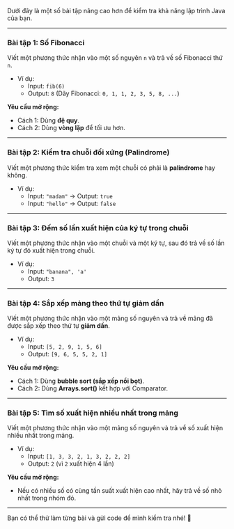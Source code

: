 Dưới đây là một số bài tập nâng cao hơn để kiểm tra khả năng lập trình Java của bạn.  

---

### **Bài tập 1: Số Fibonacci**  
Viết một phương thức nhận vào một số nguyên `n` và trả về số Fibonacci thứ `n`.  
- Ví dụ:  
  - Input: `fib(6)`  
  - Output: `8` (Dãy Fibonacci: `0, 1, 1, 2, 3, 5, 8, ...`)  

**Yêu cầu mở rộng:**  
- Cách 1: Dùng **đệ quy**.  
- Cách 2: Dùng **vòng lặp** để tối ưu hơn.  

---

### **Bài tập 2: Kiểm tra chuỗi đối xứng (Palindrome)**  
Viết một phương thức kiểm tra xem một chuỗi có phải là **palindrome** hay không.  
- Ví dụ:  
  - Input: `"madam"` → Output: `true`  
  - Input: `"hello"` → Output: `false`  

---

### **Bài tập 3: Đếm số lần xuất hiện của ký tự trong chuỗi**  
Viết một phương thức nhận vào một chuỗi và một ký tự, sau đó trả về số lần ký tự đó xuất hiện trong chuỗi.  
- Ví dụ:  
  - Input: `"banana", 'a'`  
  - Output: `3`  

---

### **Bài tập 4: Sắp xếp mảng theo thứ tự giảm dần**  
Viết một phương thức nhận vào một mảng số nguyên và trả về mảng đã được sắp xếp theo thứ tự **giảm dần**.  
- Ví dụ:  
  - Input: `[5, 2, 9, 1, 5, 6]`  
  - Output: `[9, 6, 5, 5, 2, 1]`  

**Yêu cầu mở rộng:**  
- Cách 1: Dùng **bubble sort (sắp xếp nổi bọt)**.  
- Cách 2: Dùng **Arrays.sort()** kết hợp với Comparator.  

---

### **Bài tập 5: Tìm số xuất hiện nhiều nhất trong mảng**  
Viết một phương thức nhận vào một mảng số nguyên và trả về số xuất hiện nhiều nhất trong mảng.  
- Ví dụ:  
  - Input: `[1, 3, 3, 2, 1, 3, 2, 2, 2]`  
  - Output: `2` (vì `2` xuất hiện 4 lần)  

**Yêu cầu mở rộng:**  
- Nếu có nhiều số có cùng tần suất xuất hiện cao nhất, hãy trả về số nhỏ nhất trong nhóm đó.  

---

Bạn có thể thử làm từng bài và gửi code để mình kiểm tra nhé! 🚀